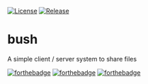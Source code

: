 [![License](https://img.shields.io/github/license/BestPig/bush.svg?style=flat-square)](https://raw.githubusercontent.com/BestPig/bush/master/LICENSE)
[![Release](https://img.shields.io/github/release/BestPig/bush.svg?style=flat-square)](https://github.com/BestPig/bush/releases)


# bush
A simple client / server system to share files

[![forthebadge](http://forthebadge.com/images/badges/fuck-it-ship-it.svg)](http://forthebadge.com)
[![forthebadge](http://forthebadge.com/images/badges/built-with-love.svg)](http://forthebadge.com)
[![forthebadge](http://forthebadge.com/images/badges/uses-badges.svg)](http://forthebadge.com)
